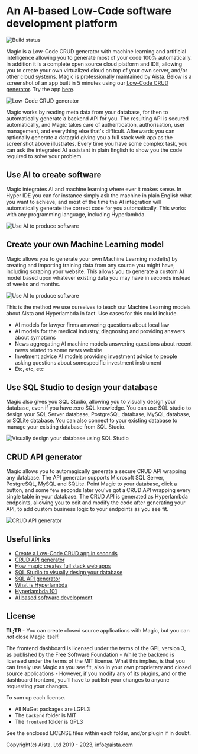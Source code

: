 
# An AI-based Low-Code software development platform

![Build status](https://github.com/polterguy/magic/actions/workflows/codeql-analysis.yml/badge.svg)

Magic is a Low-Code CRUD generator with machine learning and artificial intelligence allowing you to
generate most of your code 100% automatically. In addition it is a complete open source cloud platform
and IDE, allowing you to create your own virtualized cloud on top of your own server, and/or other
cloud systems. Magic is professionally maintained by [Aista](https://aista.com).
Below is a screenshot of an app built in 5 minutes using our [Low-Code CRUD generator](https://aista.com/crud-datagrid/).
Try the app [here](https://sakila.aista.com).

![Low-Code CRUD generator](https://raw.githubusercontent.com/polterguy/polterguy.github.io/master/images/sakila.jpg)

Magic works by reading meta data from your database, for then to automatically generate a
backend API for you. The resulting API is secured automatically, and Magic takes care
of authentication, authorisation, user management, and everything else that's difficult. Afterwards you can
optionally generate a datagrid giving you a full stack web app as the screenshot above illustrates.
Every time you have some complex task, you can ask the integrated AI assistant in plain English
to show you the code required to solve your problem.

## Use AI to create software

Magic integrates AI and machine learning where ever it makes sense. In Hyper IDE you can for instance
simply ask the machine in plain English what you want to achieve, and most of the time the AI integration
will automatically generate the correct code for you automatically. This works with any programming
language, including Hyperlambda.

![Use AI to produce software](https://raw.githubusercontent.com/polterguy/polterguy.github.io/master/images/ai-hyper-ide.jpeg)

## Create your own Machine Learning model

Magic allows you to generate your own Machine Learning model(s) by creating and importing
training data from any source you might have, including scraping your website. This allows you to generate
a custom AI model based upon whatever existing data you may have in seconds instead of weeks and months.

![Use AI to produce software](https://raw.githubusercontent.com/polterguy/polterguy.github.io/master/images/crawl-website-for-chatgpt-training-data.jpg)

This is the method we use ourselves to teach our Machine Learning models about Aista and Hyperlambda
in fact. Use cases for this could include.

* AI models for lawyer firms answering questions about local law
* AI models for the medical industry, diagnosing and providing answers about symptoms
* News aggregating AI machine models answering questions about recent news related to some news website
* Invetment advice AI models providing investment advice to people asking questions about somespecific investment instrument
* Etc, etc, etc

## Use SQL Studio to design your database

Magic also gives you SQL Studio, allowing you to visually design your database, even if you have zero
SQL knowledge. You can use SQL studio to design your SQL Server database, PostgreSQL database, MySQL database,
or SQLite database. You can also connect to your existing database to manage your existing database from SQL Studio.

![Visually design your database using SQL Studio](https://raw.githubusercontent.com/polterguy/polterguy.github.io/master/images/sql-studio-new.jpeg)

## CRUD API generator

Magic allows you to automagically generate a secure CRUD API wrapping any database. The API generator
supports Microsoft SQL Server, PostgreSQL, MySQL and SQLite. Point Magic to your database, click a button,
and some few seconds later you've got a CRUD API wrapping every single table in your database. The
CRUD API is generated as Hyperlambda endpoints, allowing you to edit and modify the code after generating
your API, to add custom business logic to your endpoints as you see fit.

![CRUD API generator](https://raw.githubusercontent.com/polterguy/polterguy.github.io/master/images/crud-generator-new.jpeg)


## Useful links

* [Create a Low-Code CRUD app in seconds](https://aista.com)
* [CRUD API generator](https://aista.com/crud-api-generator/)
* [How magic creates full stack web apps](https://aista.com/crud-datagrid/)
* [SQL Studio to visually design your database](https://aista.com/sql-studio/)
* [SQL API generator](https://aista.com/sql-api-generator/)
* [What is Hyperlambda](https://aista.com/hyperlambda/)
* [Hyperlambda 101](https://aista.com/hyperlambda-101/)
* [AI based software development](https://aista.com/blog/ai-based-software-development/)

## License

**TL;TR** - You can create closed source applications with Magic, but you can _not_ close Magic itself.

The frontend dashboard is licensed under the terms of the GPL version 3, as published by the Free Software Foundation -
While the backend is licensed under the terms of the MIT license. What this implies, is that you can freely use Magic
as you see fit, also in your own proprietary and closed source applications - However, if you modify any of its plugins,
and or the dashboard frontend, you'll have to publish your changes to anyone requesting your changes.

To sum up each license.

* All NuGet packages are LGPL3
* The `backend` folder is MIT
* The `frontend` folder is GPL3

See the enclosed LICENSE files within each folder, and/or plugin if in doubt.

Copyright(c) Aista, Ltd 2019 - 2023, info@aista.com

